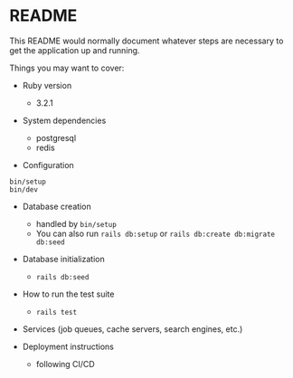# README

This README would normally document whatever steps are necessary to get the
application up and running.

Things you may want to cover:

* Ruby version
    - 3.2.1

* System dependencies
  - postgresql
  - redis

* Configuration
```shell
bin/setup
bin/dev
```
* Database creation
  - handled by `bin/setup`
  - You can also run `rails db:setup` or `rails db:create db:migrate db:seed`
* Database initialization
  - `rails db:seed`
* How to run the test suite
  - `rails test`
* Services (job queues, cache servers, search engines, etc.)

* Deployment instructions
  - following CI/CD
